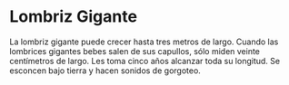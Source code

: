 # Lombriz Gigante

La lombriz gigante puede crecer hasta tres metros de largo. Cuando las lombrices
gigantes bebes salen de sus capullos, sólo miden veinte centímetros de largo.
Les toma cinco años alcanzar toda su longitud. Se esconcen bajo tierra y hacen
sonidos de gorgoteo.
